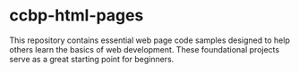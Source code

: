 # ccbp-html-pages
This repository contains essential web page code samples designed to help others learn the basics of web development. These foundational projects serve as a great starting point for beginners.
